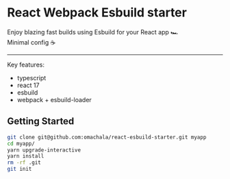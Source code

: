 # React Webpack Esbuild starter

Enjoy blazing fast builds using Esbuild for your React app 🏎  
Minimal config ☕️ 

---

Key features:

- typescript
- react 17
- esbuild
- webpack + esbuild-loader

## Getting Started

```bash
git clone git@github.com:omachala/react-esbuild-starter.git myapp
cd myapp/
yarn upgrade-interactive
yarn install
rm -rf .git
git init
```
